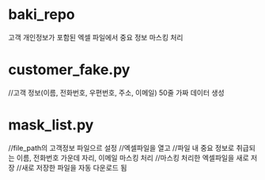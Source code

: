 # baki_repo
고객 개인정보가 포함된 엑셀 파일에서 중요 정보 마스킹 처리

# customer_fake.py
//고객 정보(이름, 전화번호, 우편번호, 주소, 이메일) 50줄 가짜 데이터 생성

# mask_list.py
//file_path의 고객정보 파일으르 설정
//엑셀파일을 열고
//파일 내 중요 정보로 취급되는 이름, 전화번호 가운데 자리, 이메일 마스킹 처리
//마스킹 처리한 엑셀파일을 새로 저장
//새로 저장한 파일을 자동 다운로드 됨
